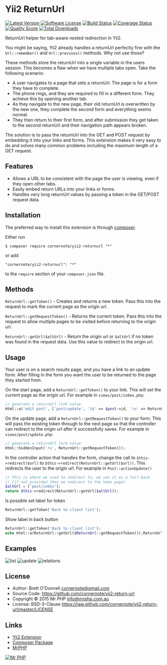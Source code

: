 # Yii2 ReturnUrl

[![Latest Version](https://img.shields.io/github/tag/cornernote/yii2-returnurl.svg?style=flat-square&label=release)](https://github.com/cornernote/yii2-returnurl/tags)
[![Software License](https://img.shields.io/badge/license-BSD-brightgreen.svg?style=flat-square)](LICENSE.md)
[![Build Status](https://img.shields.io/travis/cornernote/yii2-returnurl/master.svg?style=flat-square)](https://travis-ci.org/cornernote/yii2-returnurl)
[![Coverage Status](https://img.shields.io/scrutinizer/coverage/g/cornernote/yii2-returnurl.svg?style=flat-square)](https://scrutinizer-ci.com/g/cornernote/yii2-returnurl/code-structure)
[![Quality Score](https://img.shields.io/scrutinizer/g/cornernote/yii2-returnurl.svg?style=flat-square)](https://scrutinizer-ci.com/g/cornernote/yii2-returnurl)
[![Total Downloads](https://img.shields.io/packagist/dt/cornernote/yii2-returnurl.svg?style=flat-square)](https://packagist.org/packages/cornernote/yii2-returnurl)

ReturnUrl helper for tab-aware nested redirection in Yii2.

You might be saying, Yii2 already handles a returnUrl perfectly fine with the `Url::remember()` and `Url::previous()` methods.  Why not use those?

These methods store the returnUrl into a single variable in the users session.  This becomes a flaw when we have multiple tabs open.  Take the following scenario:

- A user navigates to a page that sets a returnUrl.  The page is for a form they have to complete.
- The phone rings, and they are required to fill in a different form.  They achieve this by opening another tab.
- As they navigate to the new page, their old returnUrl is overwritten by the new one, they complete the second form and everything seems normal.
- They then return to their first form, and after submission they get taken to the second returnUrl and their navigation path appears broken.

The solution is to pass the returnUrl into the GET and POST request by embedding it into your links and forms.  This extension makes it very easy to do and solves many common problems including the maximum length of a GET request.


## Features

- Allows a URL to be consistent with the page the user is viewing, even if they open other tabs.
- Easily embed return URLs into your links or forms.
- Handles very long returnUrl values by passing a token in the GET/POST request data.


## Installation

The preferred way to install this extension is through [composer](http://getcomposer.org/download/).

Either run

```
$ composer require cornernote/yii2-returnurl "*"
```

or add

```
"cornernote/yii2-returnurl": "*"
```

to the `require` section of your `composer.json` file.


## Methods

`ReturnUrl::getToken()` - Creates and returns a new token.  Pass this into the request to mark the current page as the origin url.

`ReturnUrl::getRequestToken()` - Returns the current token.  Pass this into the request to allow multiple pages to be visited before returning to the origin url.

`ReturnUrl::getUrl($altUrl)` - Return the origin url or `$altUrl` if no token was found in the request data.  Use this value to redirect to the origin url.


## Usage

Your user is on a search results page, and you have a link to an update form.  After filling in the form you want the user to be returned to the page they started from.

On the start page, add a `ReturnUrl::getToken()` to your link.  This will set the current page as the origin url.  For example in `views/post/index.php`:
```php
// generate a returnUrl link value
Html::a('edit post', ['post/update', 'id' => $post->id, 'ru' => ReturnUrl::getToken()]);
```

On the update page, add a `ReturnUrl::getRequestToken()` to your form.  This will pass the existing token through to the next page so that the controller can redirect to the origin url after it successfully saves.  For example in `views/post/update.php`:
```php
// generate a returnUrl form value
Html::hiddenInput('ru', ReturnUrl::getRequestToken());
```

In the controller action that handles the form, change the call to `$this->redirect($url)` to `$this->redirect(ReturnUrl::getUrl($url))`.  This redirects the user to the origin url.  For example in `Post::actionUpdate()`
```php
// this is where we used to redirect to, we use it as a fail-back
// (if not provided then we redirect to the home page)
$altUrl = ['post/index'];
return $this->redirect(ReturnUrl::getUrl($altUrl));
```

Is possible set label for token
```php
ReturnUrl::getToken('Back to client list');

```
Show label in back button
```php
ReturnUrl::getToken('Back to client list');
echo Html::a(ReturnUrl::getUrl($ReturnUrl::getRequestToken()),ReturnUrl::getUrl());
```


## Examples

![list](https://cloud.githubusercontent.com/assets/51875/8023635/1a1e89ba-0d53-11e5-9a1d-0f7edb45a97c.png)
![update](https://cloud.githubusercontent.com/assets/51875/8023636/1bd293c8-0d53-11e5-94c3-66fba15eff96.png)
![relations](https://cloud.githubusercontent.com/assets/51875/8023634/19eb5e50-0d53-11e5-9d3c-72cc19b06c53.png)


## License

- Author: Brett O'Donnell <cornernote@gmail.com>
- Source Code: https://github.com/cornernote/yii2-return-url
- Copyright © 2015 Mr PHP <info@mrphp.com.au>
- License: BSD-3-Clause https://raw.github.com/cornernote/yii2-return-url/master/LICENSE


## Links

- [Yii2 Extension](http://www.yiiframework.com/extension/yii2-return-url)
- [Composer Package](https://packagist.org/packages/cornernote/yii2-return-url)
- [MrPHP](http://mrphp.com.au)


[![Mr PHP](https://raw.github.com/cornernote/mrphp-assets/master/img/code-banner.png)](http://mrphp.com.au) 
